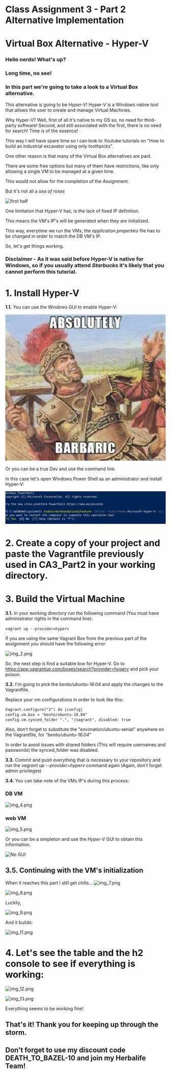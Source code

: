 # Class Assignment 3 - Part 2 Alternative Implementation


# Virtual Box Alternative - Hyper-V

### Hello nerds! What's up?
### Long time, no see! 
### In this part we're going to take a look to a Virtual Box alternative.

This alternative is going to be _Hyper-V_! Hyper-V is a Windows native tool that allows the user to create and manage Virtual Machines.

Why Hyper-V? Well, first of all it's native to my OS so, no need for third-party software! 
Second, and still associated with the first, there is no need for search! Time is of the essence!

This way I will have spare time so I can look to Youtube tutorials on "How to build an industrial excavator using only toothpicks".

One other reason is that many of the Virtual Box alternatives are paid.

There are some free options but many of them have restrictions, like only allowing a single VM to be managed at a given time.

This would not allow for the completion of the Assignment.

But it's not all a _sea of roses_

![first half](https://media1.tenor.com/images/56d3394999ae035ad88eeb9f360476e8/tenor.gif?itemid=13620240)

One limitation that Hyper-V has, is the lack of fixed IP definition. 

This means the VM's IP's will be generated when they are initialized. 

This way, everytime we run the VMs, the _application.properties_ file has to be changed in order to match the DB VM's IP.

So, let's get things working.

### **Disclaimer** - As it was said before Hyper-V is native for Windows, so if you usually attend _Starbucks_ it's likely that you cannot perform this tutorial.

# 1. Install Hyper-V

**1.1.** You can use the Windows GUI to enable Hyper-V:

![img.png](img.png)


Or you can be a true Dev and use the command line.

In this case let's open Windows Power Shell as an administrator and install Hyper-V:

![img_1.png](img_1.png)

# 2. Create a copy of your project and paste the Vagrantfile previously used in CA3_Part2 in your working directory.

# 3. Build the Virtual Machine

**3.1.** In your working directory run the following command (You must have administrator rights in the command line):

```vagrant up --provider=hyperv```

If you are using the same Vagrant Box from the previous part of the assignment you should have the following error:

![img_2.png](img_2.png)

So, the next step is find a suitable box for Hyper-V. Go to https://app.vagrantup.com/boxes/search?provider=hyperv and pick your poison.

**3.2.** I'm going to pick the _bento/ubuntu-16.04_ and apply the changes to the Vagrantfile.

Replace your vm configurations in order to look like this:


```
Vagrant.configure("2") do |config|
config.vm.box = "bento/ubuntu-16.04"
config.vm.synced_folder ".", "/vagrant", disabled: true
```
Also, don't forget to substitute the "envimation/ubuntu-xenial" anywhere on the Vagrantfile, for _"bento/ubuntu-16.04"_

In order to avoid issues with shared folders (This will require usernames and passwords) the synced_folder was disabled.

**3.3.** Commit and push everything that is necessary to your repository and run the _vagrant up --provider=hyperv_ command again (Again, don't forget admin privileges)

**3.4.** You can take note of the VMs IP's during this process:

### DB VM
![img_4.png](img_4.png)

### web VM
![img_5.png](img_5.png)


Or you can be a simpleton and use the _Hyper-V_ GUI to obtain this information.

![No GUI](https://media.tenor.com/images/8b7ead549a4ff26e64641ef79ebdd5b3/tenor.gif)

## **3.5.** Continuing with the VM's initialization

When it reaches this part I still get chills...
![img_7.png](img_7.png)

![img_8.png](img_8.png)


Luckily,

![img_9.png](img_9.png)

And it builds:

![img_11.png](img_11.png)

# 4. Let's see the table and the h2 console to see if everything is working:

![img_12.png](img_12.png)

![img_13.png](img_13.png)

Everything seems to be working fine!

## That's it! Thank you for keeping up through the storm. 

## Don't forget to use my discount code DEATH_TO_BAZEL-10 and join my Herbalife Team!